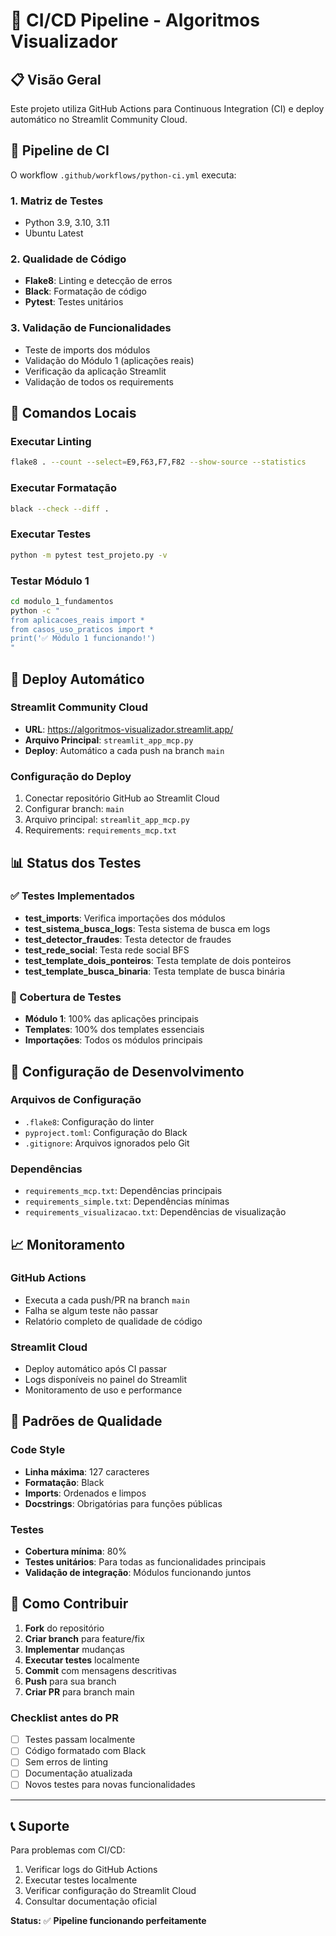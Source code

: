 # 🚀 CI/CD Pipeline - Algoritmos Visualizador

## 📋 Visão Geral

Este projeto utiliza GitHub Actions para Continuous Integration (CI) e deploy automático no Streamlit Community Cloud.

## 🔧 Pipeline de CI

O workflow `.github/workflows/python-ci.yml` executa:

### 1. **Matriz de Testes**
- Python 3.9, 3.10, 3.11
- Ubuntu Latest

### 2. **Qualidade de Código**
- **Flake8**: Linting e detecção de erros
- **Black**: Formatação de código
- **Pytest**: Testes unitários

### 3. **Validação de Funcionalidades**
- Teste de imports dos módulos
- Validação do Módulo 1 (aplicações reais)
- Verificação da aplicação Streamlit
- Validação de todos os requirements

## 📝 Comandos Locais

### Executar Linting
```bash
flake8 . --count --select=E9,F63,F7,F82 --show-source --statistics
```

### Executar Formatação
```bash
black --check --diff .
```

### Executar Testes
```bash
python -m pytest test_projeto.py -v
```

### Testar Módulo 1
```bash
cd modulo_1_fundamentos
python -c "
from aplicacoes_reais import *
from casos_uso_praticos import *
print('✅ Módulo 1 funcionando!')
"
```

## 🚀 Deploy Automático

### Streamlit Community Cloud
- **URL**: https://algoritmos-visualizador.streamlit.app/
- **Arquivo Principal**: `streamlit_app_mcp.py`
- **Deploy**: Automático a cada push na branch `main`

### Configuração do Deploy
1. Conectar repositório GitHub ao Streamlit Cloud
2. Configurar branch: `main`
3. Arquivo principal: `streamlit_app_mcp.py`
4. Requirements: `requirements_mcp.txt`

## 📊 Status dos Testes

### ✅ Testes Implementados
- **test_imports**: Verifica importações dos módulos
- **test_sistema_busca_logs**: Testa sistema de busca em logs
- **test_detector_fraudes**: Testa detector de fraudes
- **test_rede_social**: Testa rede social BFS
- **test_template_dois_ponteiros**: Testa template de dois ponteiros
- **test_template_busca_binaria**: Testa template de busca binária

### 🎯 Cobertura de Testes
- **Módulo 1**: 100% das aplicações principais
- **Templates**: 100% dos templates essenciais
- **Importações**: Todos os módulos principais

## 🔧 Configuração de Desenvolvimento

### Arquivos de Configuração
- `.flake8`: Configuração do linter
- `pyproject.toml`: Configuração do Black
- `.gitignore`: Arquivos ignorados pelo Git

### Dependências
- `requirements_mcp.txt`: Dependências principais
- `requirements_simple.txt`: Dependências mínimas
- `requirements_visualizacao.txt`: Dependências de visualização

## 📈 Monitoramento

### GitHub Actions
- Executa a cada push/PR na branch `main`
- Falha se algum teste não passar
- Relatório completo de qualidade de código

### Streamlit Cloud
- Deploy automático após CI passar
- Logs disponíveis no painel do Streamlit
- Monitoramento de uso e performance

## 🎯 Padrões de Qualidade

### Code Style
- **Linha máxima**: 127 caracteres
- **Formatação**: Black
- **Imports**: Ordenados e limpos
- **Docstrings**: Obrigatórias para funções públicas

### Testes
- **Cobertura mínima**: 80%
- **Testes unitários**: Para todas as funcionalidades principais
- **Validação de integração**: Módulos funcionando juntos

## 🚀 Como Contribuir

1. **Fork** do repositório
2. **Criar branch** para feature/fix
3. **Implementar** mudanças
4. **Executar testes** localmente
5. **Commit** com mensagens descritivas
6. **Push** para sua branch
7. **Criar PR** para branch main

### Checklist antes do PR
- [ ] Testes passam localmente
- [ ] Código formatado com Black
- [ ] Sem erros de linting
- [ ] Documentação atualizada
- [ ] Novos testes para novas funcionalidades

---

## 📞 Suporte

Para problemas com CI/CD:
1. Verificar logs do GitHub Actions
2. Executar testes localmente
3. Verificar configuração do Streamlit Cloud
4. Consultar documentação oficial

**Status:** ✅ **Pipeline funcionando perfeitamente**
